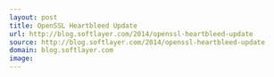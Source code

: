 ```yaml
---
layout: post
title: OpenSSL Heartbleed Update
url: http://blog.softlayer.com/2014/openssl-heartbleed-update
source: http://blog.softlayer.com/2014/openssl-heartbleed-update
domain: blog.softlayer.com
image: 
---
```


